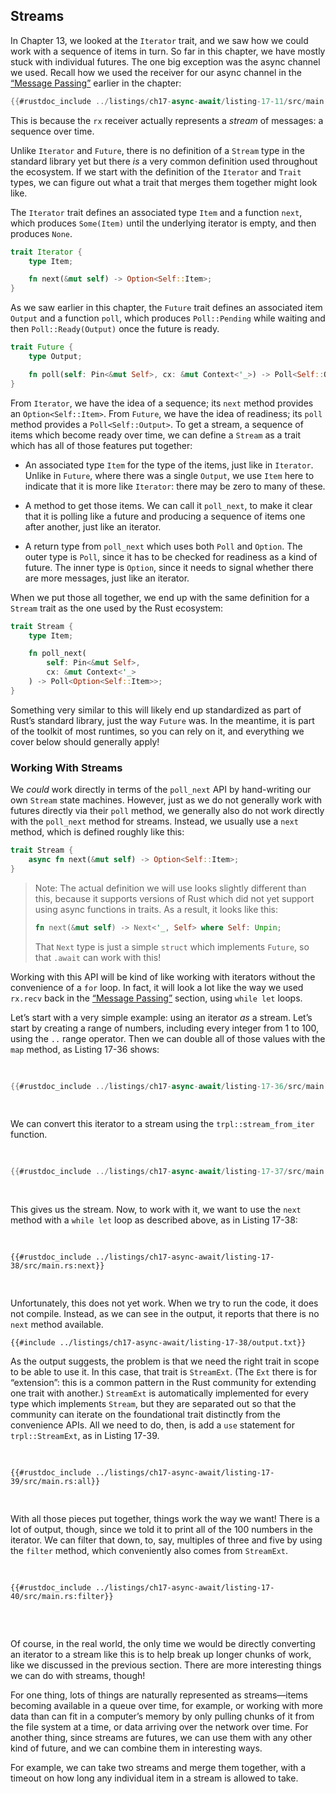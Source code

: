 ## Streams

In Chapter 13, we looked at the `Iterator` trait, and we saw how we could work
with a sequence of items in turn. So far in this chapter, we have mostly stuck
with individual futures. The one big exception was the async channel we used.
Recall how we used the receiver for our async channel in the [“Message
Passing”][17-02-messages] earlier in the chapter:

```rust
{{#rustdoc_include ../listings/ch17-async-await/listing-17-11/src/main.rs:loop}}
```

This is because the `rx` receiver actually represents a *stream* of messages: a
sequence over time.

Unlike `Iterator` and `Future`, there is no definition of a `Stream` type in the
standard library yet <!-- TODO: verify before press time! --> but there *is* a
very common definition used throughout the ecosystem. If we start with the
definition of the `Iterator` and `Trait` types, we can figure out what a trait
that merges them together might look like.

The `Iterator` trait defines an associated type `Item` and a function `next`,
which produces `Some(Item)` until the underlying iterator is empty, and then
produces `None`.

<!-- TODO: support for no-listing listings in Listing? -->

```rust
trait Iterator {
    type Item;

    fn next(&mut self) -> Option<Self::Item>;
}
```

As we saw earlier in this chapter, the `Future` trait defines an associated item
`Output` and a function `poll`, which produces `Poll::Pending` while waiting and
then `Poll::Ready(Output)` once the future is ready.

```rust
trait Future {
    type Output;

    fn poll(self: Pin<&mut Self>, cx: &mut Context<'_>) -> Poll<Self::Output>;
}
```

From `Iterator`, we have the idea of a sequence; its `next` method provides an
`Option<Self::Item>`. From `Future`, we have the idea of readiness; its `poll`
method provides a `Poll<Self::Output>`. To get a stream, a sequence of items
which become ready over time, we can define a `Stream` as a trait which has all
of those features put together:

* An associated type `Item` for the type of the items, just like in `Iterator`.
  Unlike in `Future`, where there was a single `Output`, we use `Item` here to
  indicate that it is more like `Iterator`: there may be zero to many of these.

* A method to get those items. We can call it `poll_next`, to make it clear that
  it is polling like a future and producing a sequence of items one after
  another, just like an iterator.

* A return type from `poll_next` which uses both `Poll` and `Option`. The outer
  type is `Poll`, since it has to be checked for readiness as a kind of future.
  The inner type is `Option`, since it needs to signal whether there are more
  messages, just like an iterator.

When we put those all together, we end up with the same definition for a
`Stream` trait as the one used by the Rust ecosystem:

```rust
trait Stream {
    type Item;

    fn poll_next(
        self: Pin<&mut Self>,
        cx: &mut Context<'_>
    ) -> Poll<Option<Self::Item>>;
}
```

Something very similar to this will likely end up standardized as part of Rust’s
standard library, just the way `Future` was. In the meantime, it is part of the
toolkit of most runtimes, so you can rely on it, and everything we cover below
should generally apply!

### Working With Streams

We *could* work directly in terms of the `poll_next` API by hand-writing our own
`Stream` state machines. However, just as we do not generally work with futures
directly via their `poll` method, we generally also do not work directly with
the `poll_next` method for streams. Instead, we usually use a `next` method,
which is defined roughly like this:

```rust
trait Stream {
    async fn next(&mut self) -> Option<Self::Item>;
}
```

<!--
TODO: update this if/when tokio/etc. update their MSRV and switch to using AFIT,
since the lack thereof is the reason they do not yet have this.
-->

> Note: The actual definition we will use looks slightly different than this,
> because it supports versions of Rust which did not yet support using async
> functions in traits. As a result, it looks like this:
>
> ```rust
> fn next(&mut self) -> Next<'_, Self> where Self: Unpin;
> ```
>
> That `Next` type is just a simple `struct` which implements `Future`, so that
> `.await` can work with this!

Working with this API will be kind of like working with iterators without the
convenience of a `for` loop. In fact, it will look a lot like the way we used
`rx.recv` back in the [“Message Passing”][17-02-messages] section, using `while
let` loops.

Let’s start with a very simple example: using an iterator *as* a stream. Let’s
start by creating a range of numbers, including every integer from 1 to 100,
using the `..` range operator. Then we can double all of those values with the
`map` method, as Listing 17-36 shows:

<Listing number="17-36" caption="Creating an iterator ranging over the values from 1 to 100" file-name="src/main.rs">

```rust
{{#rustdoc_include ../listings/ch17-async-await/listing-17-36/src/main.rs:range}}
```

</Listing>

We can convert this iterator to a stream using the `trpl::stream_from_iter`
function.

<Listing number="17-37" caption="Converting an iterator to a stream with `trpl::stream_from_iter`" file-name="src/main.rs">

```rust
{{#rustdoc_include ../listings/ch17-async-await/listing-17-37/src/main.rs:stream}}
```

</Listing>

This gives us the stream. Now, to work with it, we want to use the `next` method
with a `while let` loop as described above, as in Listing 17-38:

<Listing number="17-38" caption="Trying to use the `next` method on the newly-created `stream`" file-name="src/main.rs">

```rust,ignore,does_not_compile
{{#rustdoc_include ../listings/ch17-async-await/listing-17-38/src/main.rs:next}}
```

</Listing>

Unfortunately, this does not yet work. When we try to run the code, it does not
compile. Instead, as we can see in the output, it reports that there is no
`next` method available.

```console
{{#include ../listings/ch17-async-await/listing-17-38/output.txt}}
```

As the output suggests, the problem is that we need the right trait in scope to
be able to use it. In this case, that trait is `StreamExt`. (The `Ext` there is
for “extension”: this is a common pattern in the Rust community for extending
one trait with another.) `StreamExt` is automatically implemented for every type
which implements `Stream`, but they are separated out so that the community can
iterate on the foundational trait distinctly from the convenience APIs. All we
need to do, then, is add a `use` statement for `trpl::StreamExt`, as in Listing
17-39.

<Listing number="17-39" caption="Successfully using an iterator as the basis for a stream" file-name="src/main.rs">

```rust,ignore,does_not_compile
{{#rustdoc_include ../listings/ch17-async-await/listing-17-39/src/main.rs:all}}
```

</Listing>

 With all those pieces put together, things work the way we want! There is a lot
 of output, though, since we told it to print all of the 100 numbers in the
 iterator. We can filter that down, to, say, multiples of three and five by using
 the `filter` method, which conveniently also comes from `StreamExt`.

 <Listing number="17-40" caption="Using" file-name="src/main.rs">

 ```rust,ignore,does_not_compile
 {{#rustdoc_include ../listings/ch17-async-await/listing-17-40/src/main.rs:filter}}
 ```

 </Listing>

Of course, in the real world, the only time we would be directly converting an
iterator to a stream like this is to help break up longer chunks of work, like
we discussed in the previous section. There are more interesting things we can
do with streams, though!

For one thing, lots of things are naturally represented as streams—items
becoming available in a queue over time, for example, or working with more data
than can fit in a computer’s memory by only pulling chunks of it from the file
system at a time, or data arriving over the network over time. For another
thing, since streams are futures, we can use them with any other kind of
future, and we can combine them in interesting ways.

For example, we can take two streams and merge them together, with a timeout on
how long any individual item in a stream is allowed to take.

<!--
  - Maybe motivate with “doing some work” where that work is simple enough in
    the example but demonstrates how it could be the kind of thing that is *not*
    trivial and takes some time.
-->

[17-02-messages]: /ch17-02-concurrency-with-async.md#message-passing

